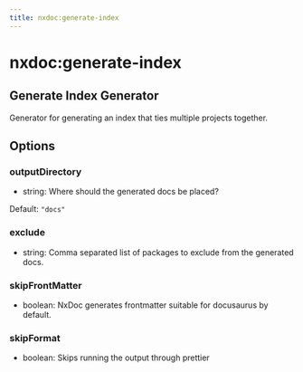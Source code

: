 ```yaml
---
title: nxdoc:generate-index
---
```


# nxdoc:generate-index

## Generate Index Generator

Generator for generating an index that ties multiple projects together.

## Options

### <span class="required">outputDirectory</span>

- string: Where should the generated docs be placed?

Default: `"docs"`

### exclude

- string: Comma separated list of packages to exclude from the generated docs.

### skipFrontMatter

- boolean: NxDoc generates frontmatter suitable for docusaurus by default.

### skipFormat

- boolean: Skips running the output through prettier
